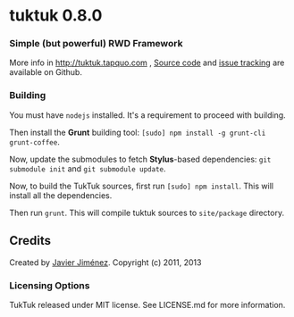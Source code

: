 # tuktuk 0.8.0
### Simple (but powerful) RWD Framework

More info in http://tuktuk.tapquo.com , [Source code](https://github.com/soyjavi/tuktuk) and [issue tracking](https://github.com/soyjavi/tuktuk/issues) are available on Github.

### Building

You must have `nodejs` installed. It's a requirement to proceed with building.

Then install the **Grunt** building tool: `[sudo] npm install -g grunt-cli grunt-coffee`.

Now, update the submodules to fetch **Stylus**-based dependencies: `git submodule init` and `git submodule update`.

Now, to build the TukTuk sources, first run `[sudo] npm install`. This will install all the dependencies.

Then run `grunt`. This will compile tuktuk sources to `site/package` directory.

## Credits
Created by [Javier Jiménez](http://twitter.com/soyjavi).
Copyright (c) 2011, 2013

### Licensing Options
TukTuk released under MIT license. See LICENSE.md for more information.
